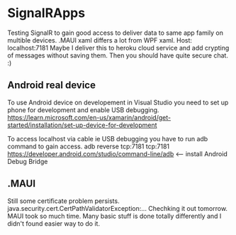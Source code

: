# SignalRApps

Testing SignalR to gain good access to deliver data to same app family on multible devices. .MAUI xaml differs a lot from WPF xaml. 
Host: localhost:7181
Maybe I deliver this to heroku cloud service and add crypting of messages without saving them. Then you should have quite secure chat. :)

## Android real device

To use Android device on developement in Visual Studio you need to set up phone for development and enable USB debugging.
https://learn.microsoft.com/en-us/xamarin/android/get-started/installation/set-up-device-for-development

To access localhost via cable ie USB debugging you have to run adb command to gain access.
adb reverse tcp:7181 tcp:7181
https://developer.android.com/studio/command-line/adb <-- install Android Debug Bridge

## .MAUI

Still some certificate problem persists. java.security.cert.CertPathValidatorException:...
Chechking it out tomorrow. MAUI took so much time. Many basic stuff is done totally differently and I didn't found easier way to do it. 
